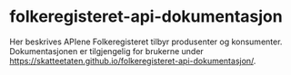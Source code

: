 # folkeregisteret-api-dokumentasjon
Her beskrives APIene Folkeregisteret tilbyr produsenter og konsumenter. Dokumentasjonen er tilgjengelig for brukerne under https://skatteetaten.github.io/folkeregisteret-api-dokumentasjon/.
